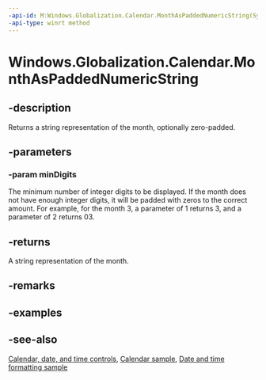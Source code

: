 ```yaml
---
-api-id: M:Windows.Globalization.Calendar.MonthAsPaddedNumericString(System.Int32)
-api-type: winrt method
---
```


<!-- Method syntax
public string MonthAsPaddedNumericString(System.Int32 minDigits)
-->

# Windows.Globalization.Calendar.MonthAsPaddedNumericString

## -description
Returns a string representation of the month, optionally zero-padded.

## -parameters
### -param minDigits
The minimum number of integer digits to be displayed. If the month does not have enough integer digits, it will be padded with zeros to the correct amount. For example, for the month 3, a parameter of 1 returns 3, and a parameter of 2 returns 03.

## -returns
A string representation of the month.

## -remarks

## -examples

## -see-also

[Calendar, date, and time controls](/windows/uwp/design/controls-and-patterns/date-and-time), [Calendar sample](https://github.com/Microsoft/Windows-universal-samples/tree/master/Samples/Calendar), [Date and time formatting sample](https://github.com/microsoft/Windows-universal-samples/tree/master/Samples/DateTimeFormatting)
